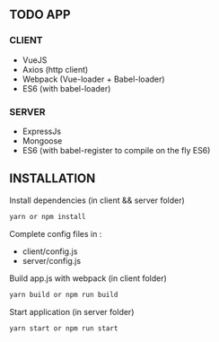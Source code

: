 ## TODO APP

### CLIENT
- VueJS
- Axios (http client)
- Webpack (Vue-loader + Babel-loader)
- ES6 (with babel-loader)

### SERVER
- ExpressJs
- Mongoose
- ES6 (with babel-register to compile on the fly ES6)


## INSTALLATION
Install dependencies (in client && server folder)
```bash
yarn or npm install
```
Complete config files in :
- client/config.js
- server/config.js

Build app.js with webpack (in client folder)
 ```bash
yarn build or npm run build
```
Start application (in server folder)
 ```bash
yarn start or npm run start
```
